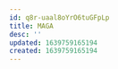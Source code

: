 ```yaml
---
id: q8r-uaal8oYrO6tuGFpLp
title: MAGA
desc: ''
updated: 1639759165194
created: 1639759165194
---
```


